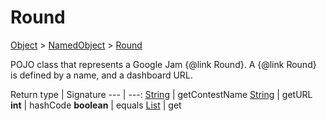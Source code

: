
# Round

[Object]() > [NamedObject](nullfr/faylixe/googlecodejam/client/common/NamedObject.md) > [Round](nullfr/faylixe/googlecodejam/client/Round.md)


<p>POJO class that represents a Google Jam {@link Round}.
 A {@link Round} is defined by a name, and a dashboard
 URL.</p>

Return type | Signature
--- | ---:
[String]() | getContestName
[String]() | getURL
**int** | hashCode
**boolean** | equals
[List]() | get
